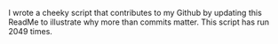 I wrote a cheeky script that contributes to my Github by updating this ReadMe to illustrate why more than commits matter. This script has run 2049 times.